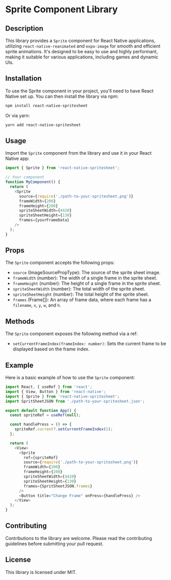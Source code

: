 # Sprite Component Library

## Description

This library provides a `Sprite` component for React Native applications, utilizing `react-native-reanimated` and `expo-image` for smooth and efficient sprite animations. It's designed to be easy to use and highly performant, making it suitable for various applications, including games and dynamic UIs.

## Installation

To use the Sprite component in your project, you'll need to have React Native set up. You can then install the library via npm:

```bash
npm install react-native-spritesheet
```

Or via yarn:

```bash
yarn add react-native-spritesheet
```

## Usage

Import the `Sprite` component from the library and use it in your React Native app:

```javascript
import { Sprite } from 'react-native-spritesheet';

// Your component
function MyComponent() {
  return (
    <Sprite
      source={require('./path-to-your-spritesheet.png')}
      frameWidth={200}
      frameHeight={200}
      spriteSheetWidth={4420}
      spriteSheetHeight={130}
      frames={yourFrameData}
    />
  );
}
```

## Props

The `Sprite` component accepts the following props:

- `source` (ImageSourcePropType): The source of the sprite sheet image.
- `frameWidth` (number): The width of a single frame in the sprite sheet.
- `frameHeight` (number): The height of a single frame in the sprite sheet.
- `spriteSheetWidth` (number): The total width of the sprite sheet.
- `spriteSheetHeight` (number): The total height of the sprite sheet.
- `frames` (Frame[]): An array of frame data, where each frame has a `filename`, `x`, `y`, `w`, and `h`.

## Methods

The `Sprite` component exposes the following method via a ref:

- `setCurrentFrameIndex(frameIndex: number)`: Sets the current frame to be displayed based on the frame index.

## Example

Here is a basic example of how to use the `Sprite` component:

```javascript
import React, { useRef } from 'react';
import { View, Button } from 'react-native';
import { Sprite } from 'react-native-spritesheet';
import SpritSheetJSON from './path-to-your-spritesheet.json';

export default function App() {
  const spriteRef = useRef(null);

  const handlePress = () => {
    spriteRef.current?.setCurrentFrameIndex(1);
  };

  return (
    <View>
      <Sprite
        ref={spriteRef}
        source={require('./path-to-your-spritesheet.png')}
        frameWidth={200}
        frameHeight={200}
        spriteSheetWidth={4420}
        spriteSheetHeight={130}
        frames={SpritSheetJSON.frames}
      />
      <Button title="Change Frame" onPress={handlePress} />
    </View>
  );
}
```

## Contributing

Contributions to the library are welcome. Please read the contributing guidelines before submitting your pull request.

## License

This library is licensed under MIT.
